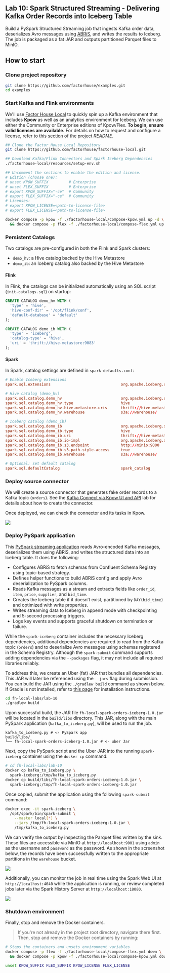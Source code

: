 ## Lab 10: Spark Structured Streaming - Delivering Kafka Order Records into Iceberg Table

Build a PySpark Structured Streaming job that ingests Kafka order data, deserializes Avro messages using [ABRiS](https://github.com/AbsaOSS/ABRiS), and writes the results to Iceberg. The job is packaged as a fat JAR and outputs partitioned Parquet files to MinIO.

## How to start

### Clone project repository

```bash
git clone https://github.com/factorhouse/examples.git
cd examples
```

### Start Kafka and Flink environments

We'll use [Factor House Local](https://github.com/factorhouse/factorhouse-local) to quickly spin up a Kafka environment that includes **Kpow** as well as an analytics environment for Iceberg. We can use either the Community or Enterprise editions of Kpow/Flex. **To begin, ensure valid licenses are available.** For details on how to request and configure a license, refer to [this section](https://github.com/factorhouse/factorhouse-local?tab=readme-ov-file#update-kpow-and-flex-licenses) of the project _README_.

```bash
## Clone the Factor House Local Repository
git clone https://github.com/factorhouse/factorhouse-local.git

## Download Kafka/Flink Connectors and Spark Iceberg Dependencies
./factorhouse-local/resources/setup-env.sh

## Uncomment the sections to enable the edition and license.
# Edition (choose one):
# unset KPOW_SUFFIX         # Enterprise
# unset FLEX_SUFFIX         # Enterprise
# export KPOW_SUFFIX="-ce"  # Community
# export FLEX_SUFFIX="-ce"  # Community
# Licenses:
# export KPOW_LICENSE=<path-to-license-file>
# export FLEX_LICENSE=<path-to-license-file>

docker compose -p kpow -f ./factorhouse-local/compose-kpow.yml up -d \
  && docker compose -p flex -f ./factorhouse-local/compose-flex.yml up -d
```

### Persistent Catalogs

Two catalogs are pre-configured in both the Flink and Spark clusters:

- `demo_hv`: a Hive catalog backed by the Hive Metastore
- `demo_ib`: an Iceberg catalog also backed by the Hive Metastore

#### Flink

In Flink, the catalogs can be initialized automatically using an SQL script (`init-catalogs.sql`) on startup:

```sql
CREATE CATALOG demo_hv WITH (
  'type' = 'hive',
  'hive-conf-dir' = '/opt/flink/conf',
  'default-database' = 'default'
);

CREATE CATALOG demo_ib WITH (
  'type' = 'iceberg',
  'catalog-type' = 'hive',
  'uri' = 'thrift://hive-metastore:9083'
);
```

#### Spark

In Spark, catalog settings are defined in `spark-defaults.conf`:

```conf
# Enable Iceberg extensions
spark.sql.extensions                               org.apache.iceberg.spark.extensions.IcebergSparkSessionExtensions

# Hive catalog (demo_hv)
spark.sql.catalog.demo_hv                          org.apache.iceberg.spark.SparkCatalog
spark.sql.catalog.demo_hv.type                     hive
spark.sql.catalog.demo_hv.hive.metastore.uris      thrift://hive-metastore:9083
spark.sql.catalog.demo_hv.warehouse                s3a://warehouse/

# Iceberg catalog (demo_ib)
spark.sql.catalog.demo_ib                          org.apache.iceberg.spark.SparkCatalog
spark.sql.catalog.demo_ib.type                     hive
spark.sql.catalog.demo_ib.uri                      thrift://hive-metastore:9083
spark.sql.catalog.demo_ib.io-impl                  org.apache.iceberg.aws.s3.S3FileIO
spark.sql.catalog.demo_ib.s3.endpoint              http://minio:9000
spark.sql.catalog.demo_ib.s3.path-style-access     true
spark.sql.catalog.demo_ib.warehouse                s3a://warehouse/

# Optional: set default catalog
spark.sql.defaultCatalog                           spark_catalog
```

### Deploy source connector

We will create a source connector that generates fake order records to a Kafka topic (`orders`). See the [Kafka Connect via Kpow UI and API](../lab-02/) lab for details about how to create the connector.

Once deployed, we can check the connector and its tasks in Kpow.

![](./images/kafka-connector.png)

### Deploy PySpark application

This [PySpark streaming application](./kafka_to_iceberg.py) reads Avro-encoded Kafka messages, deserializes them using ABRiS, and writes the structured data into an Iceberg table. It does the following:

- Configures ABRiS to fetch schemas from Confluent Schema Registry using topic-based strategy.
- Defines helper functions to build ABRiS config and apply Avro deserialization to PySpark columns.
- Reads Kafka messages as a stream and extracts fields like `order_id`, `item`, `price`, `supplier`, and `bid_time`.
- Creates the Iceberg table if it doesn’t exist, partitioned by `DAY(bid_time)` and optimized with write properties.
- Writes streaming data to Iceberg in append mode with checkpointing and 5-second processing triggers.
- Logs key events and supports graceful shutdown on termination or failure.

While the `spark-iceberg` container includes the necessary Iceberg dependencies, additional dependencies are required to read from the Kafka topic (`orders`) and to deserialize Avro messages using schemas registered in the Schema Registry. Although the `spark-submit` command supports adding dependencies via the `--packages` flag, it may not include all required libraries reliably.

To address this, we create an Uber (fat) JAR that bundles all dependencies. This JAR will later be referenced using the `--jars` flag during submission. You can build the JAR using the `./gradlew build` command as shown below. If Gradle is not installed, refer to [this page](https://gradle.org/install/) for installation instructions.

```bash
cd fh-local-labs/lab-10
./gradlew build
```

Upon successful build, the JAR file `fh-local-spark-orders-iceberg-1.0.jar` will be located in the `build/libs` directory. This JAR, along with the main PySpark application (`kafka_to_iceberg.py`), will be used to run the job.

```
kafka_to_iceberg.py # <- PySpark app
build/libs/
└── fh-local-spark-orders-iceberg-1.0.jar # <- uber Jar
```

Next, copy the PySpark script and the Uber JAR into the running `spark-iceberg` container using the `docker cp` command:

```bash
# cd fh-local-labs/lab-10
docker cp kafka_to_iceberg.py \
  spark-iceberg:/tmp/kafka_to_iceberg.py
docker cp build/libs/fh-local-spark-orders-iceberg-1.0.jar \
  spark-iceberg:/tmp/fh-local-spark-orders-iceberg-1.0.jar
```

Once copied, submit the application using the following `spark-submit` command:

```bash
docker exec -it spark-iceberg \
  /opt/spark/bin/spark-submit \
    --master local[*] \
    --jars /tmp/fh-local-spark-orders-iceberg-1.0.jar \
    /tmp/kafka_to_iceberg.py
```

We can verify the output by inspecting the Parquet files written by the sink. These files are accessible via MinIO at `http://localhost:9001` using `admin` as the username and `password` as the password. As shown in the screenshot below, the records have been successfully written to the appropriate partitions in the `warehouse` bucket.

![](./images/minio-01.png)

Additionally, you can monitor the job in real time using the Spark Web UI at `http://localhost:4040` while the application is running, or review completed jobs later via the Spark History Server at `http://localhost:18080`.

![](./images/web-ui-01.png)

### Shutdown environment

Finally, stop and remove the Docker containers.

> If you're not already in the project root directory, navigate there first.
> Then, stop and remove the Docker containers by running:

```bash
# Stops the containers and unsets environment variables
docker compose -p flex -f ./factorhouse-local/compose-flex.yml down \
  && docker compose -p kpow -f ./factorhouse-local/compose-kpow.yml down

unset KPOW_SUFFIX FLEX_SUFFIX KPOW_LICENSE FLEX_LICENSE
```
